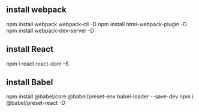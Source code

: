 ## install webpack

npm install webpack webpack-cli -D
npm install html-webpack-plugin -D
npm install webpack-dev-server -D

## install React

npm i react react-dom -S

## install Babel

npm install @babel/core @babel/preset-env babel-loader --save-dev
npm i @babel/preset-react -D
